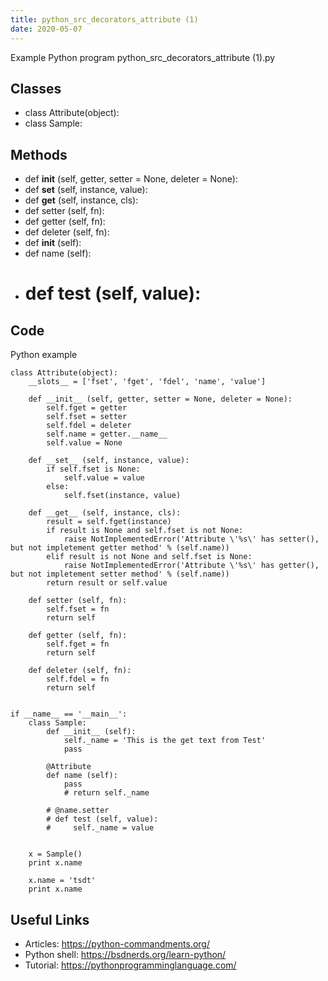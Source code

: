 ```yaml
---
title: python_src_decorators_attribute (1)
date: 2020-05-07
---
```

Example Python program python_src_decorators_attribute (1).py


## Classes

* class Attribute(object):
* class Sample:

## Methods

* def __init__ (self, getter, setter = None, deleter = None):
* def __set__ (self, instance, value):
* def __get__ (self, instance, cls):
* def setter (self, fn):
* def getter (self, fn):
* def deleter (self, fn):
* def __init__ (self):
* def name (self):
* # def test (self, value):

## Code

Python example

    class Attribute(object):
        __slots__ = ['fset', 'fget', 'fdel', 'name', 'value']
    
        def __init__ (self, getter, setter = None, deleter = None):
            self.fget = getter
            self.fset = setter
            self.fdel = deleter
            self.name = getter.__name__
            self.value = None
    
        def __set__ (self, instance, value):
            if self.fset is None:
                self.value = value
            else:
                self.fset(instance, value)
    
        def __get__ (self, instance, cls):
            result = self.fget(instance)
            if result is None and self.fset is not None:
                raise NotImplementedError('Attribute \'%s\' has setter(), but not impletement getter method' % (self.name))
            elif result is not None and self.fset is None:
                raise NotImplementedError('Attribute \'%s\' has getter(), but not impletement setter method' % (self.name))
            return result or self.value
    
        def setter (self, fn):
            self.fset = fn
            return self
    
        def getter (self, fn):
            self.fget = fn
            return self
    
        def deleter (self, fn):
            self.fdel = fn
            return self
    
    
    if __name__ == '__main__':
        class Sample:
            def __init__ (self):
                self._name = 'This is the get text from Test'
                pass
    
            @Attribute
            def name (self):
                pass
                # return self._name
    
            # @name.setter
            # def test (self, value):
            #     self._name = value
    
    
        x = Sample()
        print x.name
    
        x.name = 'tsdt'
        print x.name
    

## Useful Links

- Articles: https://python-commandments.org/
- Python shell: https://bsdnerds.org/learn-python/
- Tutorial: https://pythonprogramminglanguage.com/
